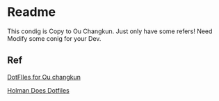 # Readme

This condig is Copy to Ou Changkun. Just only have some refers! Need Modify some conig for your Dev.

## Ref
[DotFIles for Ou changkun](https://github.com/changkun/dotfiles)

[Holman Does Dotfiles](https://github.com/holman/dotfiles)
